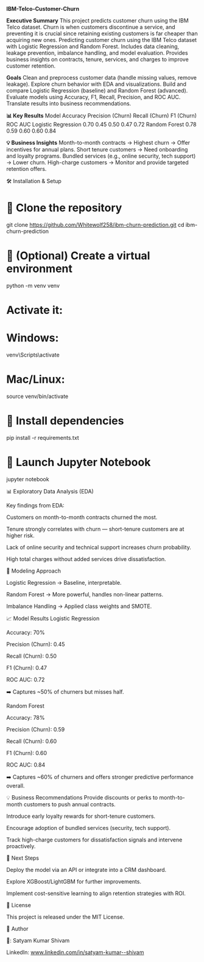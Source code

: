 **IBM-Telco-Customer-Churn**

**Executive Summary**
This project predicts customer churn using the IBM Telco dataset. Churn is when customers discontinue a service, and preventing it is crucial since retaining existing customers is far cheaper than acquiring new ones. Predicting customer churn using the IBM Telco dataset with Logistic Regression and Random Forest. Includes data cleaning, leakage prevention, imbalance handling, and model evaluation. Provides business insights on contracts, tenure, services, and charges to improve customer retention.

**Goals**
Clean and preprocess customer data (handle missing values, remove leakage).
Explore churn behavior with EDA and visualizations.
Build and compare Logistic Regression (baseline) and Random Forest (advanced).
Evaluate models using Accuracy, F1, Recall, Precision, and ROC AUC.
Translate results into business recommendations.

**📊 Key Results**
Model	Accuracy	Precision (Churn)	Recall (Churn)	F1 (Churn)	ROC AUC
Logistic Regression	0.70	0.45	0.50	0.47	0.72
Random Forest	0.78	0.59	0.60	0.60	0.84


**💡 Business Insights**
Month-to-month contracts → Highest churn → Offer incentives for annual plans.
Short tenure customers → Need onboarding and loyalty programs.
Bundled services (e.g., online security, tech support) → Lower churn.
High-charge customers → Monitor and provide targeted retention offers.


🛠️ Installation & Setup
# 🔹 Clone the repository
git clone https://github.com/Whitewolf258/ibm-churn-prediction.git
cd ibm-churn-prediction

# 🔹 (Optional) Create a virtual environment
python -m venv venv
# Activate it:
# Windows:
venv\Scripts\activate
# Mac/Linux:
source venv/bin/activate

# 🔹 Install dependencies
pip install -r requirements.txt

# 🔹 Launch Jupyter Notebook
jupyter notebook

📊 Exploratory Data Analysis (EDA)

Key findings from EDA:

Customers on month-to-month contracts churned the most.

Tenure strongly correlates with churn — short-tenure customers are at higher risk.

Lack of online security and technical support increases churn probability.

High total charges without added services drive dissatisfaction.

🤖 Modeling Approach

Logistic Regression → Baseline, interpretable.

Random Forest → More powerful, handles non-linear patterns.

Imbalance Handling → Applied class weights and SMOTE.

📈 Model Results
Logistic Regression

Accuracy: 70%

Precision (Churn): 0.45

Recall (Churn): 0.50

F1 (Churn): 0.47

ROC AUC: 0.72

➡️ Captures ~50% of churners but misses half.

Random Forest

Accuracy: 78%

Precision (Churn): 0.59

Recall (Churn): 0.60

F1 (Churn): 0.60

ROC AUC: 0.84

➡️ Captures ~60% of churners and offers stronger predictive performance overall.

💡 Business Recommendations
Provide discounts or perks to month-to-month customers to push annual contracts.

Introduce early loyalty rewards for short-tenure customers.

Encourage adoption of bundled services (security, tech support).

Track high-charge customers for dissatisfaction signals and intervene proactively.

🚀 Next Steps

Deploy the model via an API or integrate into a CRM dashboard.

Explore XGBoost/LightGBM for further improvements.

Implement cost-sensitive learning to align retention strategies with ROI.

📜 License

This project is released under the MIT License.

🙋 Author

👤: Satyam Kumar Shivam

LinkedIn: www.linkedin.com/in/satyam-kumar--shivam
